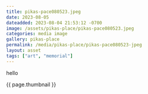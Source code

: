 ```yaml
---
title: pikas-pace080523.jpeg
date: 2023-08-05
dateadded: 2023-08-04 21:53:12 -0700
image: /assets/pikas-place/pikas-pace080523.jpeg
categories: media image
gallery: pikas-place
permalink: /media/pikas-place/pikas-pace080523-jpeg
layout: asset
tags: ["art", "memorial"]
--- 
```


hello

{{ page.thumbnail }}